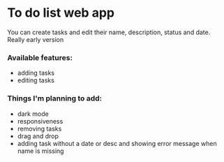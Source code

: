 # To do list web app 
You can create tasks and edit their name, description, status and date.
Really early version

### Available features:
- adding tasks
- editing tasks

### Things I'm planning to add:
- dark mode
- responsiveness
- removing tasks
- drag and drop
- adding task without a date or desc and showing error message when name is missing